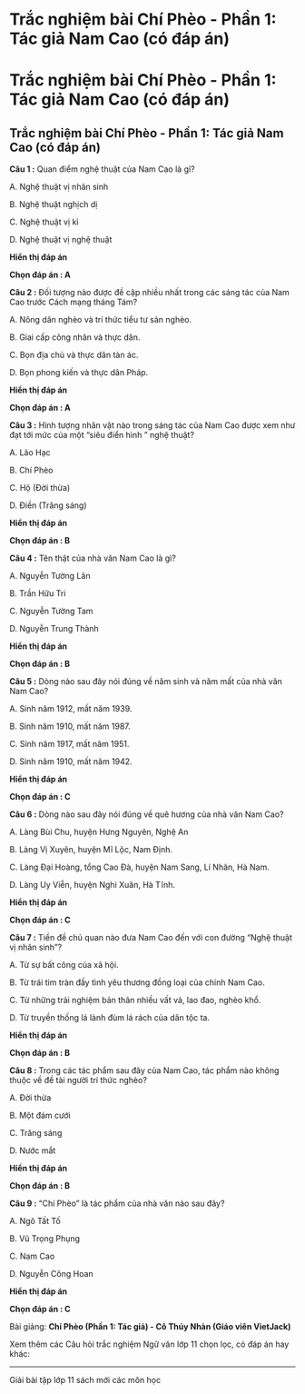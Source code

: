# Trắc nghiệm bài Chí Phèo - Phần 1: Tác giả Nam Cao (có đáp án)

# Trắc nghiệm bài Chí Phèo - Phần 1: Tác giả Nam Cao (có đáp án)

## Trắc nghiệm bài Chí Phèo - Phần 1: Tác giả Nam Cao (có đáp án)

**Câu 1 :** Quan điểm nghệ thuật của Nam Cao là gì? 

A. Nghệ thuật vị nhân sinh 

B. Nghệ thuật nghịch dị 

C. Nghệ thuật vị kỉ 

D. Nghệ thuật vị nghệ thuật

**Hiển thị đáp án**

**Chọn đáp án : A**

**Câu 2 :** Đối tượng nào được đề cập nhiều nhất trong các sáng tác của Nam Cao trước Cách mạng tháng Tám? 

A. Nông dân nghèo và trí thức tiểu tư sản nghèo. 

B. Giai cấp công nhân và thực dân. 

C. Bọn địa chủ và thực dân tàn ác. 

D. Bọn phong kiến và thực dân Pháp.

**Hiển thị đáp án**

**Chọn đáp án : A**

**Câu 3 :** Hình tượng nhân vật nào trong sáng tác của Nam Cao được xem như đạt tới mức của một “siêu điển hình ” nghệ thuật? 

A. Lão Hạc 

B. Chí Phèo 

C. Hộ (Đời thừa) 

D. Điền (Trăng sáng)

**Hiển thị đáp án**

**Chọn đáp án : B**

**Câu 4 :** Tên thật của nhà văn Nam Cao là gì? 

A. Nguyễn Tường Lân

B. Trần Hữu Tri 

C. Nguyễn Tường Tam 

D. Nguyễn Trung Thành

**Hiển thị đáp án**

**Chọn đáp án : B**

**Câu 5 :** Dòng nào sau đây nói đúng về năm sinh và năm mất của nhà văn Nam Cao? 

A. Sinh năm 1912, mất năm 1939.

B. Sinh năm 1910, mất năm 1987. 

C. Sinh năm 1917, mất năm 1951. 

D. Sinh năm 1910, mất năm 1942.

**Hiển thị đáp án**

**Chọn đáp án : C**

**Câu 6 :** Dòng nào sau đây nói đúng về quê hương của nhà văn Nam Cao? 

A. Làng Bùi Chu, huyện Hưng Nguyên, Nghệ An 

B. Làng Vị Xuyên, huyện Mĩ Lộc, Nam Định. 

C. Làng Đại Hoàng, tổng Cao Đà, huyện Nam Sang, Lí Nhân, Hà Nam. 

D. Làng Uy Viễn, huyện Nghi Xuân, Hà Tĩnh.

**Hiển thị đáp án**

**Chọn đáp án : C**

**Câu 7 :** Tiền đề chủ quan nào đưa Nam Cao đến với con đường “Nghệ thuật vị nhân sinh”? 

A. Từ sự bất công của xã hội. 

B. Từ trái tim tràn đầy tình yêu thương đồng loại của chính Nam Cao. 

C. Từ những trải nghiệm bản thân nhiều vất vả, lao đao, nghèo khổ. 

D. Từ truyền thống lá lành đùm lá rách của dân tộc ta.

**Hiển thị đáp án**

**Chọn đáp án : B**

**Câu 8 :** Trong các tác phẩm sau đây của Nam Cao, tác phẩm nào không thuộc về đề tài người trí thức nghèo? 

A. Đời thừa 

B. Một đám cưới 

C. Trăng sáng 

D. Nước mắt

**Hiển thị đáp án**

**Chọn đáp án : B**

**Câu 9 :** “Chí Phèo” là tác phẩm của nhà văn nào sau đây? 

A. Ngô Tất Tố 

B. Vũ Trọng Phụng 

C. Nam Cao 

D. Nguyễn Công Hoan

**Hiển thị đáp án**

**Chọn đáp án : C**

Bài giảng: **Chí Phèo (Phần 1: Tác giả) - Cô Thúy Nhàn (Giáo viên VietJack)**

Xem thêm các Câu hỏi trắc nghiệm Ngữ văn lớp 11 chọn lọc, có đáp án hay khác:

* * *

Giải bài tập lớp 11 sách mới các môn học
